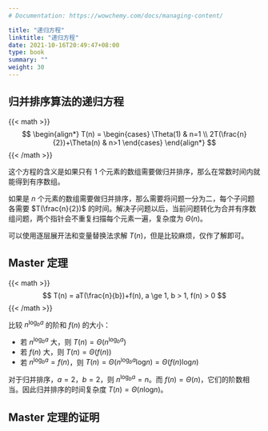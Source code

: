 ```yaml
---
# Documentation: https://wowchemy.com/docs/managing-content/

title: "递归方程"
linktitle: "递归方程"
date: 2021-10-16T20:49:47+08:00
type: book
summary: ""
weight: 30
---
```


<!--more-->

## 归并排序算法的递归方程

{{< math >}}
$$
\begin{align*}
T(n) = \begin{cases}
\Theta(1) & n=1 \\
2T(\frac{n}{2})+\Theta(n) & n>1
\end{cases}
\end{align*}
$$
{{< /math >}}

这个方程的含义是如果只有 $1$ 个元素的数组需要做归并排序，那么在常数时间内就能得到有序数组。

如果是 $n$ 个元素的数组需要做归并排序，那么需要将问题一分为二，每个子问题各需要 $T(\frac{n}{2})$ 的时间。解决子问题以后，当前问题转化为合并有序数组问题，两个指针会不重复扫描每个元素一遍，复杂度为 $\Theta(n)$。

可以使用逐层展开法和变量替换法求解 $T(n)$，但是比较麻烦，仅作了解即可。

## Master 定理

{{< math >}}
$$
T(n) = aT(\frac{n}{b})+f(n), a \ge 1, b > 1, f(n) > 0
$$
{{< /math >}}

比较 $n ^ {\log_{b}{a}}$ 的阶和 $f(n)$ 的大小：

- 若 $n ^ {\log_{b}{a}}$ 大，则 $T(n) = \Theta(n ^ {\log_{b}{a}})$
- 若 $f(n)$ 大，则 $T(n) = \Theta(f(n))$
- 若 $n ^ {\log_{b}{a}} = f(n)$，则 $T(n) = \Theta(n ^ {\log_{b}{a}} \log_{}{n}) = \Theta(f(n) \log_{}{n})$

对于归并排序，$a=2$，$b=2$，则 $n ^ {\log_{b}{a}} = n$。而 $f(n) = \Theta(n)$，它们的阶数相当。因此归并排序的时间复杂度 $T(n) = \Theta(n\log_{}{n})$。

## Master 定理的证明